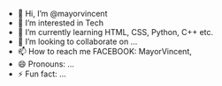 - 👋 Hi, I’m @mayorvincent 
- 👀 I’m interested in Tech
- 🌱 I’m currently learning HTML, CSS, Python, C++ etc.
- 💞️ I’m looking to collaborate on ...
- 📫 How to reach me FACEBOOK: MayorVincent,
- 😄 Pronouns: ...
- ⚡ Fun fact: ...

<!---
mayorvincent/mayorvincent is a ✨ special ✨ repository because its `README.md` (this file) appears on your GitHub profile.
You can click the Preview link to take a look at your changes.
--->
